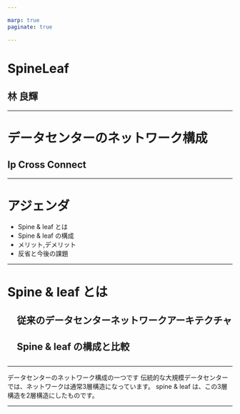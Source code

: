 ```yaml
---

marp: true
paginate: true

---
```


<!-- 
_class: title
_paginate: false
 -->

# SpineLeaf

## 林 良輝

---

<!-- 
_class: title-and-body
-->

# データセンターのネットワーク構成
## Ip Cross Connect

---

<!-- 
_class: title-and-body
-->

# アジェンダ

*  Spine & leaf とは
*  Spine & leaf の構成
*  メリット,デメリット
*  反省と今後の課題

---

<!--
_class: title-and-body
-->

# Spine & leaf とは

## 　従来のデータセンターネットワークアーキテクチャ
## 　Spine & leaf の構成と比較
## 
---

<!--
_class: title-and-body
-->

データセンターのネットワーク構成の一つです
伝統的な大規模データセンターでは、ネットワークは通常3層構造になっています。
spine & leaf は、この3層構造を2層構造にしたものです。

---